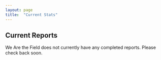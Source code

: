 ```yaml
---
layout: page
title:  "Current Stats"
---
```


## Current Reports 

We Are the Field does not currently have any completed reports. Please check back soon. 